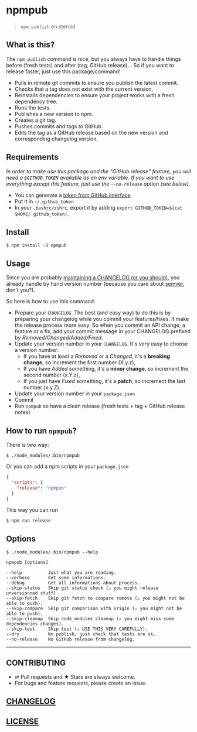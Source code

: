# npmpub

> `npm publish` on steroid

## What is this?

The ``npm publish`` command is nice, but you always have to handle things before
(fresh tests) and after (tag, GitHub release)... So if you want to release
faster, just use this package/command!

- Pulls in remote git commits to ensure you publish the latest commit.
- Checks that a tag does not exist with the current version.
- Reinstalls dependencies to ensure your project works with a fresh dependency
  tree.
- Runs the tests.
- Publishes a new version to npm.
- Creates a git tag.
- Pushes commits and tags to GitHub.
- Edits the tag as a GitHub release based on the new version and corresponding
  changelog version.

## Requirements

*In order to make use this package and the "GitHub release" feature, you will
need a ``$GITHUB_TOKEN`` available as an env variable.
If you want to use everything except this feature, just use the `--no-release`
option (see below).*

- You can generate a
  [token from GitHub interface](https://help.github.com/articles/creating-an-access-token-for-command-line-use/)
- Put it in ``~/.github_token``
- In your ``.bashrc/zshrc``, export it by adding
  ``export GITHUB_TOKEN=$(cat $HOME/.github_token)``.

## Install

```
$ npm install -D npmpub
```

## Usage

Since you are probably
[maintaining a CHANGELOG (or you should)](http://keepachangelog.com/), you
already handle by hand version number (because you care about
  [semver](http://semver.org/), don't you?).

So here is how to use this command:

- Prepare your ``CHANGELOG``. The best (and easy way) to do this is by
  preparing your changelog while you commit your features/fixes.
  It make the release process more easy.
  So when you commit an API change, a feature or a fix, add your commit message
  in your CHANGELOG prefixed by _Removed/Changed/Added/Fixed_.
- Update your version number in your ``CHANGELOG``.
  It's very easy to choose a version number:
  - If you have at least a _Removed_ or a _Changed_, it's a **breaking change**,
  so increment the first number (X.y.z),
  - If you have _Added_ something, it's a **minor change**,
  so increment the second number (x.Y.z),
  - If you just have _Fixed_ something, it's a **patch**,
  so increment the last number (x.y.Z).
- Update your version number in your ``package.json``
- Commit
- Run `npmpub` so have a clean release (fresh tests + tag + GitHub release
  notes)

## How to run `npmpub`?

There is two way:

```console
$ ./node_modules/.bin/npmpub
```

Or you can add a npm scripts in your ``package.json``

```json
{
  "scripts": {
    "release": "npmpub"
  }
}
```

This way you can run

```console
$ npm run release
```

## Options

```console
$ ./node_modules/.bin/npmpub --help

npmpub [options]

--help          Just what you are reading.
--verbose       Get some informations.
--debug         Get all informations about process.
--skip-status   Skip git status check (⚠︎ you might release unversionned stuff).
--skip-fetch    Skip git fetch to compare remote (⚠︎ you might not be able to push).
--skip-compare  Skip git comparison with origin (⚠︎ you might not be able to push).
--skip-cleanup  Skip node_modules cleanup (⚠︎ you might miss some dependencies changes).
--skip-test     Skip test (⚠︎ USE THIS VERY CAREFULLY).
--dry           No publish, just check that tests are ok.
--no-release    No GitHub release from changelog.
```

---

## CONTRIBUTING

* ⇄ Pull requests and ★ Stars are always welcome.
* For bugs and feature requests, please create an issue.

## [CHANGELOG](CHANGELOG.md)

## [LICENSE](LICENSE)
